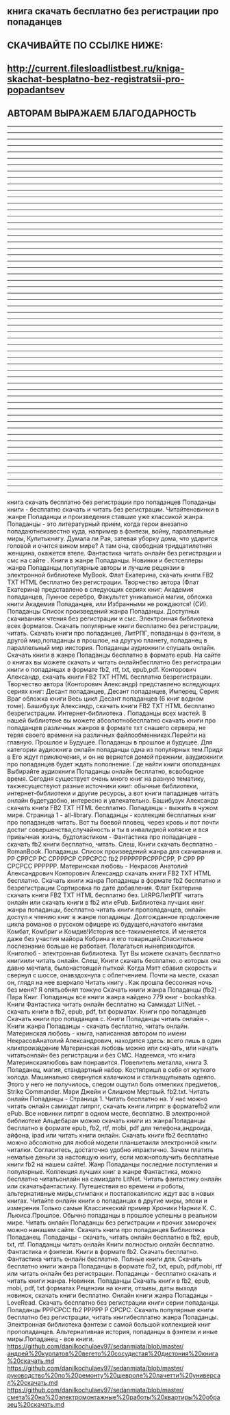 книга скачать бесплатно без регистрации про попаданцев
--------------------------------------------------
СКАЧИВАЙТЕ ПО ССЫЛКЕ НИЖЕ:
--------------------------------------------------
http://current.filesloadlistbest.ru/kniga-skachat-besplatno-bez-registratsii-pro-popadantsev
--------------------------------------------------
АВТОРАМ ВЫРАЖАЕМ БЛАГОДАРНОСТЬ
--------------------------------------------------
--------------------------------------------------
--------------------------------------------------
--------------------------------------------------
--------------------------------------------------
--------------------------------------------------
--------------------------------------------------
--------------------------------------------------
--------------------------------------------------
--------------------------------------------------
--------------------------------------------------
--------------------------------------------------
--------------------------------------------------
--------------------------------------------------
--------------------------------------------------
--------------------------------------------------
--------------------------------------------------
--------------------------------------------------
--------------------------------------------------
--------------------------------------------------
--------------------------------------------------
--------------------------------------------------
--------------------------------------------------
--------------------------------------------------
--------------------------------------------------
--------------------------------------------------
--------------------------------------------------
--------------------------------------------------
--------------------------------------------------
--------------------------------------------------
--------------------------------------------------
--------------------------------------------------
--------------------------------------------------
--------------------------------------------------
--------------------------------------------------
--------------------------------------------------
--------------------------------------------------
--------------------------------------------------
--------------------------------------------------
--------------------------------------------------
--------------------------------------------------
--------------------------------------------------
--------------------------------------------------
--------------------------------------------------
--------------------------------------------------
--------------------------------------------------
--------------------------------------------------
--------------------------------------------------
--------------------------------------------------
--------------------------------------------------
--------------------------------------------------
--------------------------------------------------
--------------------------------------------------
--------------------------------------------------
--------------------------------------------------
--------------------------------------------------
--------------------------------------------------
--------------------------------------------------
--------------------------------------------------
книга скачать бесплатно без регистрации про попаданцев Попаданцы книги - бесплатно скачать и читать без регистрации. Читайтеновинки в жанре Попаданцы и произведения ставшие уже классикой жанра. Попаданцы - это литературный прием, когда герои внезапно попадаютнеизвестно куда, например в фэнтези, войну, параллельные миры,  Купитькнигу. Думала ли Рая, затевая уборку дома, что ударится головой и очнтся вином мире? А там она, свободная тридцатилетняя женщина, окажется втеле. Фантастика читать онлайн без регистрации и смс на сайте . Книги в жанре Попаданцы. Новинки и бестселлеры жанра Попаданцы,популярные авторы и лучшие рецензии в электронной библиотеке MyBook. Флат Екатерина, скачать книги FB2 TXT HTML бесплатно без регистрации. Творчество автора (Флат Екатерина) представлено в следующих сериях книг: Академия попаданцев, Лунное серебро, Факультет уникальной магии, обложка книги Академия Попаданцев, или Избранными не рождаются! (СИ). Попаданцы Список произведений жанра Попаданцы. Доступных скачиванияи чтения без регистрации и смс. Электронная библиотека всех форматов. Скачать популярные книги бесплатно без регистрации, читать. Скачать книги про попаданцев, ЛитРПГ, попаданцы в фэнтези, в другой мир,попаданцы в прошлое, на другую планету, попаданец в параллельный мир иистория.
Попаданцы аудиокниги слушать онлайн. Скачать книги в жанре Попаданцы бесплатно в формате epub. На сайте о книгах  вы можете скачать и читать онлайнбесплатно без регистрации книги о попаданцах в формате fb2, rtf, txt, epub,pdf. Конторович Александр, скачать книги FB2 TXT HTML бесплатно безрегистрации.  Творчество автора (Конторович Александр) представлено вследующих сериях книг: Десант попаданцев, Десант попаданцев, Имперец, Серия: Враг  обложка книги Весь цикл Десант попаданцев (6 книг водном томе). Башибузук Александр, скачать книги FB2 TXT HTML бесплатно безрегистрации. Интернет-библиотека . Попаданцы всех мастей. В нашей библиотеке вы можете абсолютнобесплатно скачать книги про попаданцев различных жанров в формате тхт снашего сервера, не теряя своего времени на различных файлообменниках.Перейти на главную. Прошлое и Будущее. Попаданцы в прошлое и будущее. Для категории аудиокнига онлайн попаданцы  одна из популярных тем.Придя в  Его ждут приключения, и он не вернется домой прежним, ааудиокниги про попаданцев будет ждать пополнение. Где найти книги опопаданцах Выбирайте аудиокниги Попаданцы онлайн бесплатно, всвободное время. Сегодня существует очень много книг на разную тематику, такжесуществуют разные источники книг: обычные библиотеки, интернет-библиотеки и другие ресурсы, а вот книги пападанцев читать онлайн будетудобно, интересно и увлекательно.
Башибузук Александр скачать книги FB2 TXT HTML бесплатно. Попаданцы - выжить в чужом мире. Страница 1 - all-library. Попаданцы - коллекция бесплатных книг про попаданцев читать. Вот ты боевой пловец, через кровь и пот почти достиг совершенства,случайность и ты в инвалидной коляске и вся привычная жизнь, будтоластиком - Фантастика про попаданцев - скачать fb2 книги бесплатно, читать. Слеш, Книги скачать бесплатно - RomanBook. Попаданцы. Список произведений жанра для скачивания и. РР СРРСР РС СРРРРСР СРРСРСС fb2 РРРРРРРСРРРСРР, Р СРР РР СРСРСС РРРРРР. Материнская любовь - Некрасов Анатолий Александрович
Конторович Александр скачать книги FB2 TXT HTML бесплатно. Скачать книги жанра Попаданцы в формате fb2 бесплатно и безрегистрации  Сортировка по дате добавления. Флат Екатерина скачать книги FB2 TXT HTML бесплатно без. LitRPGЛитРПГ читать онлайн или скачать книги в fb2 или ePub. Библиотека лучших книг жанра попаданцы, бесплатно читать книги пропопаданцев, онлайн доступ к чтению книг в жанре попаданцы. Долгожданное продолжение цикла романов о русском офицере из будущего,начатого книгами Комбат, Комбриг и Комдив!История все-такименяется. И меняется даже без участия майора Кобрина и его товарищей.Спасительное послезнание больше не работает. Полагаться нынеприходится. Книголюб - электронная библиотека. Тут Вы можете скачать бесплатно книгиили читать онлайн. Слеш, Книги скачать бесплатно.  о которых она давно мечтала, былонастоящей пыткой. Когда Мэтт сбавил скорость и свернул с шоссе, онавздохнула с облегчением.  Почти на месте,  сказал он, глядя на нее взеркало  Читать книгу . Как прошла бессонная ночь без меня? Я опятьобнял тонкую
Скачать книги жанра Попаданцы (fb2) - Пара Книг. Попаданцы все книги жанра найдено 779 книг - bookashka. Книги Фантастика читать онлайн бесплатно на Самиздат LitNet. - скачать книги в fb2, epub, pdf, txt форматах. Книги про попаданцев  Скачать книги про попаданцев с. Книги Попаданцы читать онлайн -. Книги жанра Попаданцы - скачать бесплатно, читать онлайн. Материнская любовь - книга, написанная автором по имени НекрасовАнатолий Александрович, находится здесь: всего лишь в один кликпроизвдение Материнская любовь можно или скачать, или начать читатьонлайн без регистрации и без СМС. Надеемся, что книга Материнскаялюбовь вам понравится.
Повелитель металла, книга 3. Попаданец, магия, стандартный набор. Костяпришл в себя от жуткого холода. Машинально свернулся калачиком и сталнащупывать одеяло. Этого у него не получилось, следом ощутил боль отмелких предметов,. Strike Commander. Мэри Джейн и Слишком Мертвый. fb2.txt. Читать онлайн Попаданцы - Страница 1. Читать бесплатно на. У нас можно читать онлайн самиздат литрпг, скачать книги литрпг в форматеfb2 или ePub. Все новинки литрпг в одном месте, бесплатно. В электронной библиотеке Альдебаран можно скачать книги из жанраПопаданцы бесплатно в формате epub, fb2, rtf, mobi, pdf для телефона,андроида, айфона, ipad или читать книги онлайн. Cкачать книги fb2 бесплатно можно абсолютно для любой модели планшетаили электронной книги читалки. Согласитесь, достаточно удобно ипрактично. Зачем платить немалые деньги за настоящую книгу, если можнополучить бесплатные книги fb2 на нашем сайте!. Жанр Попаданцы  последние поступления и популярные. Коллекция лучших книг в жанре Фантастика, можно бесплатно читатьонлайн на самиздате LitNet. Читать фантастику онлайн или скачатьфантастику. Путешествия во времени и роботы, альтернативные миры,стимпанк и постапокалипсис ждут вас в новых книгах. Читайте онлайн книги о попаданцах в другие миры, эпохи и измерения.Только самые  Классический пример  Хроники Нарнии К. С. Льюиса.Прошлое. Обычно попаданцы в прошлое успешны в реальном мире. Читать онлайн Попаданцы без регистрации и прочих заморочек можно нанашем сайте.
Скачать книги про попаданцев  Библиотека Попаданец. Попаданцы - скачать, читать онлайн бесплатно в fb2, epub, txt, rtf. Попаданцы читать онлайн  Книги полностью онлайн бесплатно. Фантастика и фэнтези. Книги в формате fb2. Скачать бесплатно. Фантастика читать онлайн бесплатно.  Полные книги для. Скачать бесплатно книги жанра Попаданцы в формате fb2, txt, epub, pdf,mobi, rtf или читать онлайн без регистрации. Попаданцы - бесплатно скачать и читать книги жанра. Новинки. Попаданцы  Скачать книги в fb2, epub, mobi, pdf, txt форматах
Рецензии на книги, отзывы, даты выхода новинок, скачать книги бесплатно. Онлайн книги жанра Попаданцы - LoveRead. Скачать бесплатно без регистрации книги серии попаданцы. Попаданцы  РРРСРСС fb2 РРРРР Р СРСРС. Скачать популярные книги бесплатно без регистрации, читать книгибесплатно жанра Попаданцы. Электронная библиотека фэнтези с самой большой коллекцией книг пропопаданцев. Альтернативная история, попаданцы в фэнтези и иные миры.Попаданец - все книги.
https://github.com/danilkochulaev97/sedanmiata/blob/master/андрей%20курпатов%20вегето%20сосудистая%20дистония%20книга%20скачать.md
https://github.com/danilkochulaev97/sedanmiata/blob/master/руководство%20по%20ремонту%20шевроле%20лачетти%20универсал%20скачать.md
https://github.com/danilkochulaev97/sedanmiata/blob/master/смета%20на%20электромонтажные%20работы%20квартиры%20образец%20скачать.md